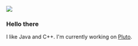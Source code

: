 ![](https://komarev.com/ghpvc/?username=jaydevelopsshit)
### Hello there

I like Java and C++. I'm currently working on [Pluto](https://github.com/jaydevelopsshit/Pluto).
